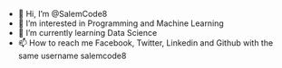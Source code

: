 - 👋 Hi, I’m @SalemCode8
- 👀 I’m interested in Programming and Machine Learning
- 🌱 I’m currently learning Data Science 
- 📫 How to reach me Facebook, Twitter, Linkedin and Github with the same username salemcode8

<!---
SalemCode8/SalemCode8 is a ✨ special ✨ repository because its `README.md` (this file) appears on your GitHub profile.
You can click the Preview link to take a look at your changes.
--->
